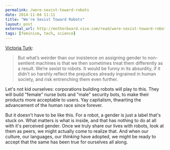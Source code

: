 ```yaml
---
permalink: /were-sexist-toward-robots
date: 2014-11-04 11:11
title: "We're Sexist Toward Robots"
layout: post
external_url: http://motherboard.vice.com/read/were-sexist-toward-robots
tags: [feminism, tech, science]
---
```

[Victoria Turk](http://motherboard.vice.com/read/were-sexist-toward-robots):

>But what’s weirder than our insistence on assigning gender to non-sentient machines is that we then sometimes treat them differently as a result. We’re sexist to robots. It would be funny in its absurdity, if it didn’t so harshly reflect the prejudices already ingrained in human society, and risk entrenching them even further.

Let's not kid ourselves: corporations building robots will play to this. They will build "female" nurse bots and "male" security bots, to make their products more acceptable to users. Yay capitalism, thwarting the advancement of the human race since forever.

But it doesn't have to be like this. For a robot, a gender is just a label that's stuck on. What matters is what is inside, and that has nothing to do at all with it's perceived gender. Once we truly share our lives with robots, look at them as peers, we might actually come to realize that. And when our culture, our languages, our *thinking* have adopted, we might be ready to accept that the same has been true for ourselves all along.
